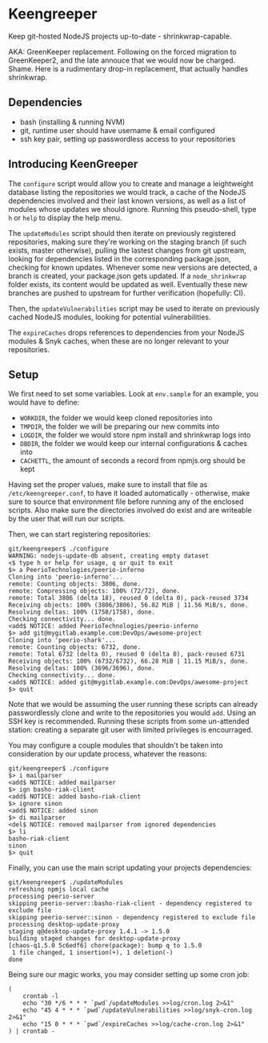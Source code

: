 # Keengreeper

Keep git-hosted NodeJS projects up-to-date - shrinkwrap-capable.

AKA: GreenKeeper replacement. Following on the forced migration to GreenKeeper2,
and the late annouce that we would now be charged. Shame. Here is a rudimentary
drop-in replacement, that actually handles shrinkwrap.

## Dependencies

 * bash (installing & running NVM)
 * git, runtime user should have username & email configured
 * ssh key pair, setting up passwordless access to your repositories

## Introducing KeenGreeper

The `configure` script would allow you to create and manage a
leightweight database listing the repositories we would track, a cache of the
NodeJS dependencies involved and their last known versions, as well as a list of
modules whose updates we should ignore.
Running this pseudo-shell, type `h` or `help` to display the help menu.

The `updateModules` script should then iterate on previously registered
repositories, making sure they're working on the staging branch (if such exists,
master otherwise), pulling the lastest changes from git upstream, looking for
dependencies listed in the corresponding package.json, checking for known
updates. Whenever some new versions are detected, a branch is created,
your package.json gets updated. If a `node_shrinkwrap` folder exists, its
content would be updated as well. Eventually these new branches are pushed to
upstream for further verification (hopefully: CI).

Then, the `updateVulnerabilities` script may be used to iterate on previously
cached NodeJS modules, looking for potential vulnerabilities.

The `expireCaches` drops references to dependencies from your NodeJS modules &
Snyk caches, when these are no longer relevant to your repositories.

## Setup

We first need to set some variables. Look at `env.sample` for an example, you
would have to define:

 * `WORKDIR`, the folder we would keep cloned repositories into
 * `TMPDIR`, the folder we will be preparing our new commits into
 * `LOGDIR`, the folder we would store npm install and shrinkwrap logs into
 * `DBDIR`, the folder we would keep our internal configurations & caches into
 * `CACHETTL`, the amount of seconds a record from npmjs.org should be kept

Having set the proper values, make sure to install that file as
`/etc/keengreeper.conf`, to have it loaded automatically - otherwise, make sure
to source that environment file before running any of the enclosed scripts. Also
make sure the directories involved do exist and are writeable by the user that
will run our scripts.

Then, we can start registering repositories:

```
git/keengreeper$ ./configure
WARNING: nodejs-update-db absent, creating empty dataset
<$ type h or help for usage, q or quit to exit
$> a PeerioTechnologies/peerio-inferno
Cloning into 'peerio-inferno'...
remote: Counting objects: 3806, done.
remote: Compressing objects: 100% (72/72), done.
remote: Total 3806 (delta 18), reused 0 (delta 0), pack-reused 3734
Receiving objects: 100% (3806/3806), 56.82 MiB | 11.56 MiB/s, done.
Resolving deltas: 100% (1758/1758), done.
Checking connectivity... done.
<add$ NOTICE: added PeerioTechnologies/peerio-inferno
$> add git@mygitlab.example.com:DevOps/awesome-project
Cloning into 'peerio-shark'...
remote: Counting objects: 6732, done.
remote: Total 6732 (delta 0), reused 0 (delta 0), pack-reused 6731
Receiving objects: 100% (6732/6732), 66.28 MiB | 11.15 MiB/s, done.
Resolving deltas: 100% (3696/3696), done.
Checking connectivity... done.
<add$ NOTICE: added git@mygitlab.example.com:DevOps/awesome-project
$> quit
```

Note that we would be assuming the user running these scripts can already
passwordlessly clone and write to the repositories you would `add`. Using an SSH
key is recommended. Running these scripts from some un-attended station:
creating a separate git user with limited privileges is encourraged.

You may configure a couple modules that shouldn't be taken into consideration
by our update process, whatever the reasons:

```
git/keengreeper$ ./configure
$> i mailparser
<add$ NOTICE: added mailparser
$> ign basho-riak-client
<add$ NOTICE: added basho-riak-client
$> ignore sinon
<add$ NOTICE: added sinon
$> di mailparser
<del$ NOTICE: removed mailparser from ignored dependencies
$> li
basho-riak-client
sinon
$> quit
```

Finally, you can use the main script updating your projects dependencies:

```
git/keengreeper$ ./updateModules
refreshing npmjs local cache
processing peerio-server
skipping peerio-server::basho-riak-client - dependency registered to exclude file
skipping peerio-server::sinon - dependency registered to exclude file
processing desktop-update-proxy
staging q@desktop-update-proxy 1.4.1 -> 1.5.0
building staged changes for desktop-update-proxy
[chaos-q1.5.0 5c6edf6] chore(package): bump q to 1.5.0
 1 file changed, 1 insertion(+), 1 deletion(-)
done
```

Being sure our magic works, you may consider setting up some cron job:

```
(
    crontab -l
    echo "30 */6 * * * `pwd`/updateModules >>log/cron.log 2>&1"
    echo "45 4 * * * `pwd`/updateVulnerabilities >>log/snyk-cron.log 2>&1"
    echo "15 0 * * * `pwd`/expireCaches >>log/cache-cron.log 2>&1"
) | crontab -
```
